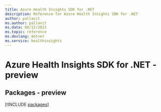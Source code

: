 ```yaml
---
title: Azure Health Insights SDK for .NET
description: Reference for Azure Health Insights SDK for .NET
author: pallavit
ms.author: pallavit
ms.data: 08/11/2023
ms.topic: reference
ms.devlang: dotnet
ms.service: healthinsights
---
```

# Azure Health Insights SDK for .NET - preview
## Packages - preview
[!INCLUDE [packages](health-insights-index.md)]